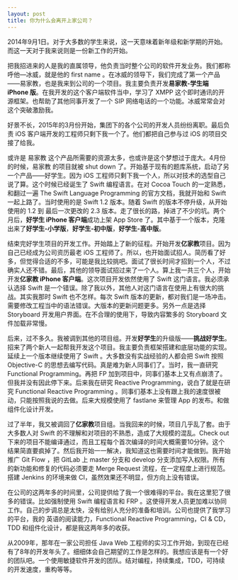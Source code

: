 ```yaml
---
layout: post
title: 你为什么会离开上家公司？
---
```


2014年9月1日。对于大多数的学生来说，这一天意味着新年级和新学期的开始。而这一天对于我来说则是一份新工作的开始。

把我招进来的人是我的直属领导，他负责当时整个公司的软件开发业务。我们都称呼他—冰威，就是他的 first name 。在冰威的领导下，我们完成了第一个产品——易家教，也是我来到公司的一个项目。我主要负责开发**易家教-学生端 iPhone 版**。在我开发的这个客户端软件当中，学习了 XMPP 这个即时通讯的开源框架。也帮助了其他同事开发了一个 SIP 网络电话的一个功能。冰威常常会对这个突破激励我。

好景不长，2015年的3月份开始，集团下的各个公司的开发人员纷纷离职。最后负责 iOS 客户端开发的工程师只剩下我一个了。他们都把自己参与过 iOS 的项目交接了给我。

或许是 易家教 这个产品所需要的资源太多，也或许是这个梦想过于庞大。4月份的时候，易家教 的项目就被 shut down 了。开始基于现有的题库系统，启动了另一个产品——好学生。因为 iOS 工程师只剩下我一个人，所以对技术的选型自己说了算。这个时候已经诞生了 Swift 编程语言。在对 Cocoa Touch 的一定熟悉，和翻过一遍 The Swift Language Programming 的官方文档，我就开始和 Swift 一起上路了。当时使用的是 Swift 1.2 版本。随着 Swift 的版本不停升级，从开始使用的 1.2 到 最后一次更改的 2.3 版本。走了很长的路，掉进了不少的坑。两个月后，**好学生 iPhone 客户端**成功上架 App Store 了。其中基于一个版本，克隆出来了**好学生-小学版**，**好学生-初中版**，**好学生-高中版**。

结束完好学生项目的开发工作。开始踏上了新的征程。开始开发**亿家教**项目。因为自己已经成为公司资历最老 iOS 工程师了。所以，也开始面试招人。简历看了好多，但觉得合适的不多，可能是我比较挑吧。面试了很长时间才招到一个人，不过确实人还不错。最后，其他的领导面试招过来了一个人。算上我一共三个人，开始开发**亿家教 iPhone 客户端**。这次项目开发依然使用了 Swift 这门语言。我必须承认选择 Swift 是一个错误。除了我以外，其他人对这门语言在使用上有很大的挑战。其实我那时 Swift 也不怎样。每次 Swift 版本的更新，都对我们是一场冲击。需要修改工程当中的语法错误。大版本的更新问题更多。另外一点是选择 Storyboard 开发用户界面。在不合理的使用下，导致内容繁多的 Storyboard 文件加载非常慢。

后来，过不多久。我被调到其他的项目组。开发**好学生**的升级版——**挑战好学生**。招来了两个新人一起帮我开发这个项目。我主要负责框架搭建和底层功能的实现。延续上一个版本继续使用了 Swift 。大多数没有实战经验的人都会把 Swift 按照 Objective-C 的思想去编写代码。真是难为新人同事们了。当时，我一直研究 Functional Programming。再把 FP 加到项目中，同事们基本上又有点崩溃了。但我并没有因此停下来。后来我在研究 Reactive Programming，说白了就是在研究 Functional Reactive Programming 。同事们基本上没有跟上我的速度很被动，只能按照我说的去做。后来大规模使用了 fastlane 来管理 App 的发布。和做组件化设计开发。

过了半年，我又被调回了**亿家教**项目组。当我回来的时候，项目几乎乱了套。由于大多数人对 Swift 的不理解和对项目的不熟悉，造成了大规模的混乱。Check out 下来的项目不能编译通过，而且工程每个首次编译的时间大概需要10分钟。这个结果简直要疯掉了。然后我开始一一解决，我知道这也需要时间才能做到。我开始推广 Git Flow ，把 GitLab 上 master 分支和 develop 分支添加写入权限。所有的新功能和修复的代码必须要走 Merge Request 流程，在一定程度上进行规范。搭建 Jenkins 的环境来做 CI，虽然效果还不明显，但方向上没有错误。

在公司的这两年多的时间里，公司提供给了我一个很难得的平台。我在这里犯了很多的错误。比如强制使用 Swift 编程语言和 FRP 。这使得开发人员更加难以协同工作。自己的步调总是太快，没有给别人充分的准备和培训。公司也提供了我学习的平台，我的
英语的阅读能力，Functional Reactive Programming，CI & CD，TDD 和组件化设计，都是我这两年多的收获。

从2009年，那年在一家公司担任 Java Web 工程师的实习工作开始，到现在已经有了8年的开发年头了。细细体会自己期望的工作是怎样的。我想应该是有一个好的团队吧。一个使用敏捷软件开发的团队。结对编程，持续集成，TDD，可持续的开发速度，重构等等。
